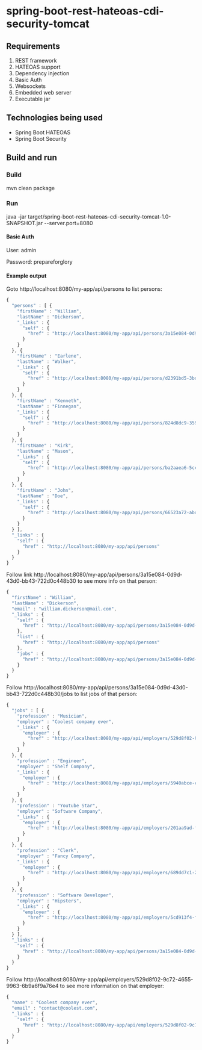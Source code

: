 # spring-boot-rest-hateoas-cdi-security-tomcat

## Requirements
1. REST framework
2. HATEOAS support
3. Dependency injection
4. Basic Auth
5. Websockets
6. Embedded web server
7. Executable jar

## Technologies being used
- Spring Boot HATEOAS
- Spring Boot Security

## Build and run

### Build
mvn clean package

### Run
java -jar target/spring-boot-rest-hateoas-cdi-security-tomcat-1.0-SNAPSHOT.jar --server.port=8080

#### Basic Auth
User: admin

Password: prepareforglory

#### Example output
Goto http://localhost:8080/my-app/api/persons to list persons:

```javascript
{
  "persons" : [ {
    "firstName" : "William",
    "lastName" : "Dickerson",
    "_links" : {
      "self" : {
        "href" : "http://localhost:8080/my-app/api/persons/3a15e084-0d9d-43d0-bb43-722d0c448b30"
      }
    }
  }, {
    "firstName" : "Earlene",
    "lastName" : "Walker",
    "_links" : {
      "self" : {
        "href" : "http://localhost:8080/my-app/api/persons/d2391bd5-3bd1-4093-bae0-2e2af81ae8b3"
      }
    }
  }, {
    "firstName" : "Kenneth",
    "lastName" : "Finnegan",
    "_links" : {
      "self" : {
        "href" : "http://localhost:8080/my-app/api/persons/824d8dc9-3598-4550-abe9-07ee2488bb56"
      }
    }
  }, {
    "firstName" : "Kirk",
    "lastName" : "Mason",
    "_links" : {
      "self" : {
        "href" : "http://localhost:8080/my-app/api/persons/ba2aaea6-5ccf-4894-a45e-c5972cb47415"
      }
    }
  }, {
    "firstName" : "John",
    "lastName" : "Doe",
    "_links" : {
      "self" : {
        "href" : "http://localhost:8080/my-app/api/persons/66523a72-abd3-46e1-aaf5-0e201329b8fd"
      }
    }
  } ],
  "_links" : {
    "self" : {
      "href" : "http://localhost:8080/my-app/api/persons"
    }
  }
}
```

Follow link http://localhost:8080/my-app/api/persons/3a15e084-0d9d-43d0-bb43-722d0c448b30 to see more info on that person:

```javascript
{
  "firstName" : "William",
  "lastName" : "Dickerson",
  "email" : "william.dickerson@mail.com",
  "_links" : {
    "self" : {
      "href" : "http://localhost:8080/my-app/api/persons/3a15e084-0d9d-43d0-bb43-722d0c448b30"
    },
    "list" : {
      "href" : "http://localhost:8080/my-app/api/persons"
    },
    "jobs" : {
      "href" : "http://localhost:8080/my-app/api/persons/3a15e084-0d9d-43d0-bb43-722d0c448b30/jobs"
    }
  }
}
```

Follow http://localhost:8080/my-app/api/persons/3a15e084-0d9d-43d0-bb43-722d0c448b30/jobs to list jobs of that person:

```javascript
{
  "jobs" : [ {
    "profession" : "Musician",
    "employer" : "Coolest company ever",
    "_links" : {
      "employer" : {
        "href" : "http://localhost:8080/my-app/api/employers/529d8f02-9c72-4655-9963-6b9a6f9a76e4"
      }
    }
  }, {
    "profession" : "Engineer",
    "employer" : "Shelf Company",
    "_links" : {
      "employer" : {
        "href" : "http://localhost:8080/my-app/api/employers/5940abce-c427-43f0-a4a2-ea3ddc5b7158"
      }
    }
  }, {
    "profession" : "Youtube Star",
    "employer" : "Software Company",
    "_links" : {
      "employer" : {
        "href" : "http://localhost:8080/my-app/api/employers/201aa9ad-f194-446c-8ef5-cd7f9d40c1e7"
      }
    }
  }, {
    "profession" : "Clerk",
    "employer" : "Fancy Company",
    "_links" : {
      "employer" : {
        "href" : "http://localhost:8080/my-app/api/employers/689dd7c1-2035-4276-9b2b-494f347b71b0"
      }
    }
  }, {
    "profession" : "Software Developer",
    "employer" : "Hipsters",
    "_links" : {
      "employer" : {
        "href" : "http://localhost:8080/my-app/api/employers/5cd913f4-ffa2-474c-b405-661678711b98"
      }
    }
  } ],
  "_links" : {
    "self" : {
      "href" : "http://localhost:8080/my-app/api/persons/3a15e084-0d9d-43d0-bb43-722d0c448b30/jobs"
    }
  }
}
```

Follow http://localhost:8080/my-app/api/employers/529d8f02-9c72-4655-9963-6b9a6f9a76e4 to see more information on that employer:

```javascript
{
  "name" : "Coolest company ever",
  "email" : "contact@coolest.com",
  "_links" : {
    "self" : {
      "href" : "http://localhost:8080/my-app/api/employers/529d8f02-9c72-4655-9963-6b9a6f9a76e4"
    }
  }
}
```